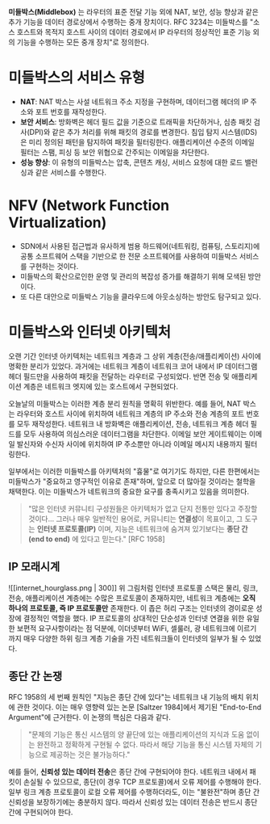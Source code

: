 **미들박스(Middlebox)** 는 라우터의 표준 전달 기능 외에 NAT, 보안, 성능 향상과 같은 추가 기능을 데이터 경로상에서 수행하는 중개 장치이다.
RFC 3234는 미들박스를 "소스 호스트와 목적지 호스트 사이의 데이터 경로에서 IP 라우터의 정상적인 표준 기능 외의 기능을 수행하는 모든 중개 장치"로 정의한다.
# 미들박스의 서비스 유형
- **NAT**: NAT 박스는 사설 네트워크 주소 지정을 구현하며, 데이터그램 헤더의 IP 주소와 포트 번호를 재작성한다.
- **보안 서비스**: 방화벽은 헤더 필드 값을 기준으로 트래픽을 차단하거나, 심층 패킷 검사(DPI)와 같은 추가 처리를 위해 패킷의 경로를 변경한다. 침입 탐지 시스템(IDS)은 미리 정의된 패턴을 탐지하여 패킷을 필터링한다. 애플리케이션 수준의 이메일 필터는 스팸, 피싱 등 보안 위협으로 간주되는 이메일을 차단한다.
- **성능 향상**: 이 유형의 미들박스는 압축, 콘텐츠 캐싱, 서비스 요청에 대한 로드 밸런싱과 같은 서비스를 수행한다.
# NFV (Network Function Virtualization)
- SDN에서 사용된 접근법과 유사하게 범용 하드웨어(네트워킹, 컴퓨팅, 스토리지)에 공통 소프트웨어 스택을 기반으로 한 전문 소프트웨어를 사용하여 미들박스 서비스를 구현하는 것이다.
- 미들박스의 확산으로인한 운영 및 관리의 복잡성 증가를 해결하기 위해 모색된 방안이다.
- 또 다른 대안으로 미들박스 기능을 클라우드에 아웃소싱하는 방안도 탐구되고 있다.
# 미들박스와 인터넷 아키텍처
오랜 기간 인터넷 아키텍처는 네트워크 계층과 그 상위 계층(전송/애플리케이션) 사이에 명확한 분리가 있었다. 과거에는 네트워크 계층이 네트워크 코어 내에서 IP 데이터그램 헤더 필드만을 사용하여 패킷을 전달하는 라우터로 구성되었다. 반면 전송 및 애플리케이션 계층은 네트워크 엣지에 있는 호스트에서 구현되었다.

오늘날의 미들박스는 이러한 계층 분리 원칙을 명확히 위반한다. 예를 들어, NAT 박스는 라우터와 호스트 사이에 위치하여 네트워크 계층의 IP 주소와 전송 계층의 포트 번호를 모두 재작성한다. 네트워크 내 방화벽은 애플리케이션, 전송, 네트워크 계층 헤더 필드를 모두 사용하여 의심스러운 데이터그램을 차단한다. 이메일 보안 게이트웨이는 이메일 발신자와 수신자 사이에 위치하여 IP 주소뿐만 아니라 이메일 메시지 내용까지 필터링한다.

일부에서는 이러한 미들박스를 아키텍처의 "흉물"로 여기기도 하지만, 다른 한편에서는 미들박스가 "중요하고 영구적인 이유로 존재"하며, 앞으로 더 많아질 것이라는 철학을 채택한다. 이는 미들박스가 네트워크의 중요한 요구를 충족시키고 있음을 의미한다.

> "많은 인터넷 커뮤니티 구성원들은 아키텍처가 없고 단지 전통만 있다고 주장할 것이다... 그러나 매우 일반적인 용어로, 커뮤니티는 **연결성**이 목표이고, 그 도구는 **인터넷 프로토콜(IP)** 이며, 지능은 네트워크에 숨겨져 있기보다는 **종단 간(end to end)** 에 있다고 믿는다." [RFC 1958]

## IP 모래시계
![[internet_hourglass.png | 300]]
위 그림처럼 인터넷 프로토콜 스택은 물리, 링크, 전송, 애플리케이션 계층에는 수많은 프로토콜이 존재하지만, 네트워크 계층에는 **오직 하나의 프로토콜, 즉 IP 프로토콜만** 존재한다.
이 좁은 허리 구조는 인터넷의 경이로운 성장에 결정적인 역할을 했다. IP 프로토콜의 상대적인 단순성과 인터넷 연결을 위한 유일한 보편적 요구사항이라는 점 덕분에, 이더넷부터 WiFi, 셀룰러, 광 네트워크에 이르기까지 매우 다양한 하위 링크 계층 기술을 가진 네트워크들이 인터넷의 일부가 될 수 있었다.
## 종단 간 논쟁
RFC 1958의 세 번째 원칙인 "지능은 종단 간에 있다"는 네트워크 내 기능의 배치 위치에 관한 것이다. 이는 매우 영향력 있는 논문 [Saltzer 1984]에서 제기된 "End-to-End Argument"에 근거한다. 이 논쟁의 핵심은 다음과 같다.

> "문제의 기능은 통신 시스템의 양 끝단에 있는 애플리케이션의 지식과 도움 없이는 완전하고 정확하게 구현될 수 없다. 따라서 해당 기능을 통신 시스템 자체의 기능으로 제공하는 것은 불가능하다."

예를 들어, **신뢰성 있는 데이터 전송**은 종단 간에 구현되어야 한다. 네트워크 내에서 패킷이 손실될 수 있으므로, 종단(이 경우 TCP 프로토콜)에서 오류 제어를 수행해야 한다. 일부 링크 계층 프로토콜이 로컬 오류 제어를 수행하더라도, 이는 "불완전"하며 종단 간 신뢰성을 보장하기에는 충분하지 않다. 따라서 신뢰성 있는 데이터 전송은 반드시 종단 간에 구현되어야 한다.